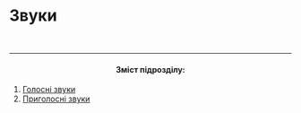 # Звуки

<br>
<hr>
<center><h4>Зміст підрозділу:</h4></center>

1. [Голосні звуки](golosn_zvuki.html)
2. [Приголосні звуки](prigolosn_zvuki.html)

